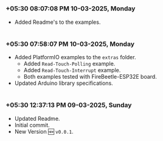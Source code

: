 

#
### **+05:30 08:07:08 PM 10-03-2025, Monday**

  - Added Readme's to the examples.

#
### **+05:30 07:58:07 PM 10-03-2025, Monday**

  - Added PlatformIO examples to the `extras` folder.
    - Added `Read-Touch-Polling` example.
    - Added `Read-Touch-Interrupt` example.
    - Both examples tested with FireBeetle-ESP32E board.
  - Updated Arduino library specifications.

#
### **+05:30 12:37:13 PM 09-03-2025, Sunday**

  - Updated Readme.
  - Initial commit.
  - New Version 🆕 `v0.0.1`.

